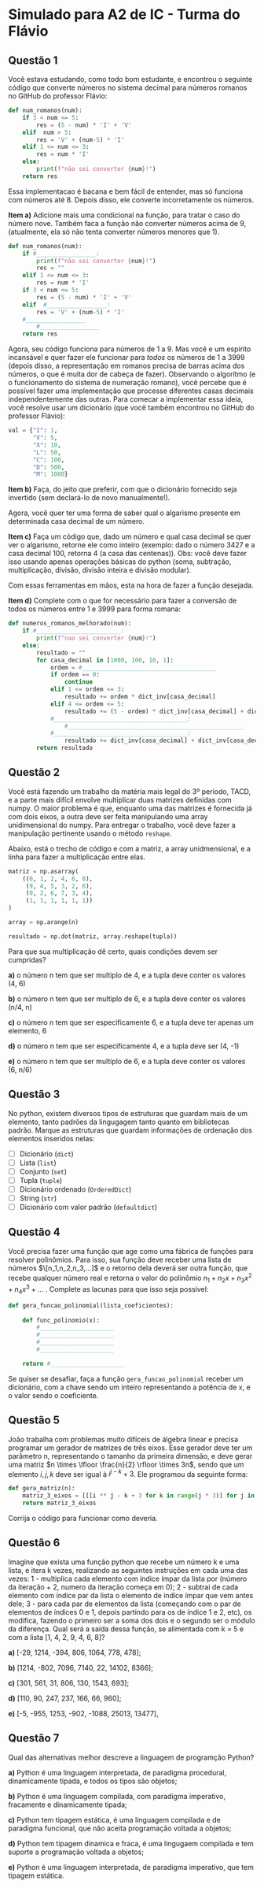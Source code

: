 # Simulado para A2 de IC - Turma do Flávio

## Questão 1

Você estava estudando, como todo bom estudante, e encontrou o seguinte código que converte números no sistema decimal para números romanos no GitHub do professor Flávio:

```python
def num_romanos(num):
    if 3 < num <= 5:
        res = (5 - num) * 'I' + 'V'
    elif  num > 5:
        res = 'V' + (num-5) * 'I'
    elif 1 <= num <= 3:
        res = num * 'I'
    else:
        print(f"não sei converter {num}!")
    return res
```

Essa implementacao é bacana e bem fácil de entender, mas só funciona com números até 8. Depois disso, ele converte incorretamente os números. 

**Item a)**
Adicione mais uma condicional na função, para tratar o caso do número nove. Também faca a função não converter números acima de 9, (atualmente, ela só não tenta converter números menores que 1).

```python
def num_romanos(num):
    if #_________________:
        print(f"não sei converter {num}!")
        res = ""
    elif 1 <= num <= 3:
        res = num * 'I'
    if 3 < num <= 5:
        res = (5 - num) * 'I' + 'V'
    elif  #_________________:
        res = 'V' + (num-5) * 'I'
    #_________________
        #_________________
    return res
```

Agora, seu código funciona para números de 1 a 9. Mas você e um espírito incansável e quer fazer ele funcionar para *todos* os números de 1 a 3999 (depois disso, a representação em romanos precisa de barras acima dos números, o que é muita dor de cabeça de fazer). Observando o algorítmo (e o funcionamento do sistema de numeração romano), você percebe que é possível fazer uma implementação que processe diferentes casas decimais independentemente das outras. Para comecar a implementar essa ideia, você resolve usar um dicionário (que você também encontrou no GitHub do professor Flávio):

```python
val = {"I": 1,
       "V": 5,
       "X": 10,
       "L": 50,
       "C": 100,
       "D": 500,
       "M": 1000}
```

**Item b)**
Faça, do jeito que preferir, com que o dicionário fornecido seja invertido (sem declará-lo de novo manualmente!).

Agora, você quer ter uma forma de saber qual o algarismo presente em determinada casa decimal de um número. 

**Item c)**
Faça um código que, dado um número e qual casa decimal se quer ver o algarismo, retorne ele como inteiro (exemplo: dado o número 3427 e a casa decimal 100, retorna 4 (a casa das centenas)). Obs: você deve fazer isso usando apenas operações básicas do python (soma, subtração, multiplicação, divisão, divisão inteira e divisão modular).

Com essas ferramentas em mãos, esta na hora de fazer a função desejada. 

**Item d)**
Complete com o que for necessário para fazer a conversão de todos os números entre 1 e 3999 para forma romana:

```python
def numeros_romanos_melhorado(num):
    if #________________________:
        print(f"nao sei converter {num}!")
    else:
        resultado = ""
        for casa_decimal in [1000, 100, 10, 1]:
            ordem = #______________________________________
            if ordem == 0:
                continue
            elif 1 <= ordem <= 3:
                resultado += ordem * dict_inv[casa_decimal]
            elif 4 <= ordem <= 5:
                resultado += (5 - ordem) * dict_inv[casa_decimal] + dict_inv[casa_decimal * 5]
            #______________________________________:
                #__________________________________________________
            #______________________________________:
                resultado += dict_inv[casa_decimal] + dict_inv[casa_decimal * 10]
        return resultado
```

## Questão 2

Você está fazendo um trabalho da matéria mais legal do 3º período, TACD, e a parte mais difícil envolve multiplicar duas matrizes definidas com numpy. O maior problema é que, enquanto uma das matrizes é fornecida já com dois eixos, a outra deve ser feita manipulando uma array unidimensional do numpy. Para entregar o trabalho, você deve fazer a manipulação pertinente usando o método `reshape`.

Abaixo, está o trecho de código e com a matriz, a array unidmensional, e a linha para fazer a multiplicação entre elas.

```python
matriz = np.asarray(
    ((0, 1, 2, 4, 6, 8),
     (9, 4, 5, 3, 2, 6),
     (0, 2, 6, 7, 3, 4),
     (1, 1, 1, 1, 1, 1))
)

array = np.arange(n)

resultado = np.dot(matriz, array.reshape(tupla))
```

Para que sua multiplicação dê certo, quais condições devem ser cumpridas?

**a)** o número n tem que ser multiplo de 4, e a tupla deve conter os valores (4, 6)

**b)** o número n tem que ser multiplo de 6, e a tupla deve conter os valores (n/4, n) 

**c)** o número n tem que ser especificamente 6, e a tupla deve ter apenas um elemento, 6

**d)** o número n tem que ser especificamente 4, e a tupla deve ser (4, -1)

**e)** o número n tem que ser multiplo de 6, e a tupla deve conter os valores (6, n/6)

## Questão 3

No python, existem diversos tipos de estruturas que guardam mais de um elemento, tanto padrões da lingugagem tanto quanto em bibliotecas padrão. Marque as estruturas que guardam informações de ordenação dos elementos inseridos nelas:

- [ ] Dicionário (`dict`)
- [ ] Lista (`list`)
- [ ] Conjunto (`set`)
- [ ] Tupla (`tuple`)
- [ ] Dicionário ordenado (`OrderedDict`)
- [ ] String (`str`)
- [ ] Dicionário com valor padrão (`defaultdict`)

## Questão 4

Você precisa fazer uma função que age como uma fábrica de funções para resolver polinômios. Para isso, sua função deve receber uma lista de números $\[n_1,n_2,n_3,...]$ e o retorno dela deverá ser outra função, que recebe qualquer número real e retorna o valor do polinômio $n_1+n_2x+n_3x^2+n_4x^3+...$ . Complete as lacunas para que isso seja possível:

```python
def gera_funcao_polinomial(lista_coeficientes):
    
    def func_polinomio(x):
        #_____________________
        #_____________________
        #_____________________
        #_____________________

    return #_____________________
```

Se quiser se desafiar, faça a função `gera_funcao_polinomial` receber um dicionário, com a chave sendo um inteiro representando a potência de x, e o valor sendo o coeficiente.

## Questão 5

João trabalha com problemas muito difíceis de álgebra linear e precisa programar um gerador de matrizes de três eixos. Esse gerador deve ter um parâmetro n, representando o tamanho da primeira dimensão, e deve gerar uma matriz $n \times \lfloor \frac{n}{2} \rfloor \times 3n$, sendo que um elemento $i,j,k$ deve ser igual à $i^{j - k} + 3$. Ele programou da seguinte forma:

```python
def gera_matriz(n):
    matriz_3_eixos = [[[i ** j - k + 3 for k in range(j * 3)] for j in range(i//2)] for i in range(n)]
    return matriz_3_eixos
```

Corrija o código para funcionar como deveria.

## Questão 6

Imagine que exista uma função python que recebe um número k e uma lista, e itera k vezes, realizando as seguintes instruções em cada uma das vezes:
    1 - multiplica cada elemento com índice ímpar da lista por (número da iteração + 2, numero da iteração começa em 0);
    2 - subtrai de cada elemento com índice par da lista o elemento de indíce ímpar que vem antes dele;
    3 - para cada par de elementos da lista (começando com o par de elementos de índices 0 e 1, depois partindo para os de índice 1 e 2, etc), os modifica, fazendo o primeiro ser a soma dos dois e o segundo ser o módulo da diferença.
Qual será a saída dessa função, se alimentada com k = 5 e com a lista [1, 4, 2, 9, 4, 6, 8]?

**a)** [-29, 1214, -394, 806, 1064, 778, 478];

**b)** [1214, -802, 7096, 7140, 22, 14102, 8366];

**c)** [301, 561, 31, 806, 130, 1543, 693];

**d)** [110, 90, 247, 237, 166, 66, 960];

**e)** [-5, -955, 1253, -902, -1088, 25013, 13477],

## Questão 7

Qual das alternativas melhor descreve a linguagem de programção Python?

**a)** Python é uma linguagem interpretada, de paradigma procedural, dinamicamente tipada, e todos os tipos são objetos;

**b)** Python é uma linguagem compilada, com paradigma imperativo, fracamente e dinamicamente tipada;

**c)** Python tem tipagem estática, é uma linguagem compilada e de paradigma funcional, que não aceita programação voltada a objetos;

**d)** Python tem tipagem dinamica e fraca, é uma lingugaem compilada e tem suporte a programação voltada a objetos;

**e)** Python é uma linguagem interpretada, de paradigma imperativo, que tem tipagem estática.
